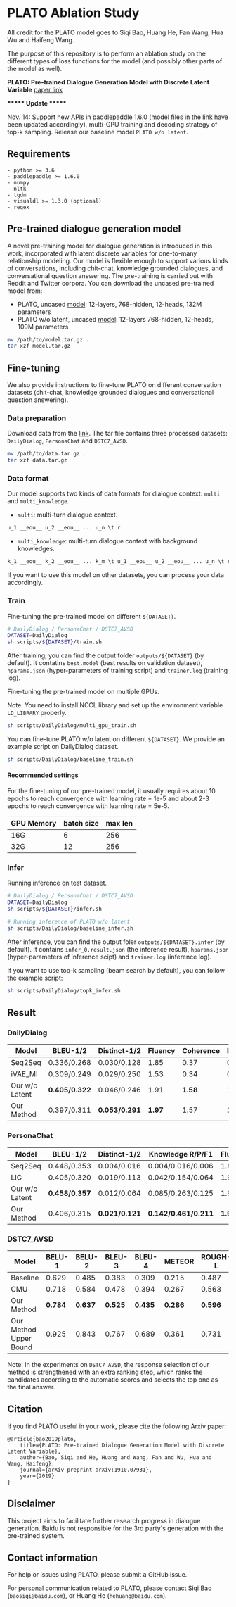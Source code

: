 # PLATO Ablation Study
All credit for the PLATO model goes to Siqi Bao, Huang He, Fan Wang, Hua Wu and Haifeng Wang.

The purpose of this repository is to perform an ablation study on the different types of loss functions for the model (and possibly other parts of the model as well).

**PLATO: Pre-trained Dialogue Generation Model with Discrete Latent Variable**
[paper link](http://arxiv.org/abs/1910.07931)

**\*\*\*\*\* Update \*\*\*\*\***

Nov. 14: Support new APIs in paddlepaddle 1.6.0 (model files in the link have been updated accordingly), multi-GPU training and decoding strategy of top-k sampling. Release our baseline model `PLATO w/o latent`.

## Requirements
```
- python >= 3.6
- paddlepaddle >= 1.6.0
- numpy
- nltk
- tqdm
- visualdl >= 1.3.0 (optional)
- regex
```

## Pre-trained dialogue generation model
A novel pre-training model for dialogue generation is introduced in this work, incorporated with latent discrete variables for one-to-many relationship modeling. Our model is flexible enough to support various kinds of conversations, including chit-chat, knowledge grounded dialogues, and conversational question answering. The pre-training is carried out with Reddit and Twitter corpora. You can download the uncased pre-trained model from:
* PLATO, uncased [model](https://baidu-nlp.bj.bcebos.com/PLATO/model.tar.gz): 12-layers, 768-hidden, 12-heads, 132M parameters
* PLATO w/o latent, uncased [model](https://baidu-nlp.bj.bcebos.com/PLATO/model-baseline.tar.gz): 12-layers 768-hidden, 12-heads, 109M parameters

```bash
mv /path/to/model.tar.gz .
tar xzf model.tar.gz
```

## Fine-tuning
We also provide instructions to fine-tune PLATO on different conversation datasets (chit-chat, knowledge grounded dialogues and conversational question answering).

### Data preparation
Download data from the [link](https://baidu-nlp.bj.bcebos.com/PLATO/data.tar.gz).
The tar file contains three processed datasets: `DailyDialog`, `PersonaChat` and `DSTC7_AVSD`.
```bash
mv /path/to/data.tar.gz .
tar xzf data.tar.gz
```

### Data format
Our model supports two kinds of data formats for dialogue context: `multi` and `multi_knowledge`.
* `multi`: multi-turn dialogue context.
```txt
u_1 __eou__ u_2 __eou__ ... u_n \t r
```
* `multi_knowledge`: multi-turn dialogue context with background knowledges.
```txt
k_1 __eou__ k_2 __eou__ ... k_m \t u_1 __eou__ u_2 __eou__ ... u_n \t r
```

If you want to use this model on other datasets, you can process your data accordingly.

### Train
Fine-tuning the pre-trained model on different `${DATASET}`.
```bash
# DailyDialog / PersonaChat / DSTC7_AVSD
DATASET=DailyDialog
sh scripts/${DATASET}/train.sh
```
After training, you can find the output folder `outputs/${DATASET}` (by default). It contatins `best.model` (best results on validation dataset), `hparams.json` (hyper-parameters of training script) and `trainer.log` (training log).


Fine-tuning the pre-trained model on multiple GPUs.

Note: You need to install NCCL library and set up the environment variable `LD_LIBRARY` properly.
```bash
sh scripts/DailyDialog/multi_gpu_train.sh
```

You can fine-tune PLATO w/o latent on different `${DATASET}`. We provide an example script on DailyDialog dataset.
```bash
sh scripts/DailyDialog/baseline_train.sh
```

#### Recommended settings

For the fine-tuning of our pre-trained model, it usually requires about 10 epochs to reach convergence with learning rate = 1e-5 and about 2-3 epochs to reach convergence with learning rate = 5e-5.

GPU Memory | batch size | max len
------|------|------
16G | 6 | 256
32G | 12 | 256

### Infer
Running inference on test dataset.
```bash
# DailyDialog / PersonaChat / DSTC7_AVSD
DATASET=DailyDialog
sh scripts/${DATASET}/infer.sh

# Running inference of PLATO w/o latent
sh scripts/DailyDialog/baseline_infer.sh
```
After inference, you can find the output foler `outputs/${DATASET}.infer` (by default). It contains `infer_0.result.json` (the inference result), `hparams.json` (hyper-parameters of inference scipt) and `trainer.log` (inference log).

If you want to use top-k sampling (beam search by default), you can follow the example script:
```bash
sh scripts/DailyDialog/topk_infer.sh
```

## Result

### DailyDialog
Model | BLEU-1/2 | Distinct-1/2 | Fluency | Coherence | Informativeness | Overall
------|------|------|------|------|------|-------
Seq2Seq | 0.336/0.268 | 0.030/0.128 | 1.85 | 0.37 | 0.44 | 0.33
iVAE_MI | 0.309/0.249 | 0.029/0.250 | 1.53 | 0.34 | 0.59 | 0.30
Our w/o Latent | **0.405/0.322** | 0.046/0.246 | 1.91 | **1.58** | 1.03 | 1.44
Our Method | 0.397/0.311 | **0.053/0.291** | **1.97** | 1.57 | **1.23** | **1.48**

### PersonaChat
Model | BLEU-1/2 | Distinct-1/2 | Knowledge R/P/F1 | Fluency | Coherence | Informativeness | Overall
------|------|------|------|------|------|-------|-------
Seq2Seq | 0.448/0.353 | 0.004/0.016 | 0.004/0.016/0.006 | 1.82 | 0.37 | 0.85 | 0.34
LIC | 0.405/0.320 | 0.019/0.113 | 0.042/0.154/0.064 | 1.95 | 1.34 | 1.09 | 1.29
Our w/o Latent | **0.458/0.357** | 0.012/0.064 | 0.085/0.263/0.125 | 1.98 | 1.36 | 1.04 | 1.30
Our Method | 0.406/0.315 | **0.021/0.121** | **0.142/0.461/0.211** | **1.99** | **1.51** | **1.70** | **1.50**

### DSTC7_AVSD
Model | BELU-1 | BELU-2 | BLEU-3 | BLEU-4 | METEOR | ROUGH-L | CIDEr
------|------|------|------|------|------|-------|-------
Baseline | 0.629 | 0.485 | 0.383 | 0.309 | 0.215 | 0.487 | 0.746
CMU | 0.718 | 0.584 | 0.478 | 0.394 | 0.267 | 0.563 | 1.094
Our Method | **0.784** | **0.637** | **0.525** | **0.435** | **0.286** | **0.596** | **1.209**
Our Method Upper Bound | 0.925 | 0.843 | 0.767 | 0.689 | 0.361 | 0.731 | 1.716

Note: In the experiments on `DSTC7_AVSD`, the response selection of our method is strengthened with an extra ranking step, which ranks the candidates according to the automatic scores and selects the top one as the final answer.

## Citation
If you find PLATO useful in your work, please cite the following Arxiv paper:
```
@article{bao2019plato,
    title={PLATO: Pre-trained Dialogue Generation Model with Discrete Latent Variable},
    author={Bao, Siqi and He, Huang and Wang, Fan and Wu, Hua and Wang, Haifeng},
    journal={arXiv preprint arXiv:1910.07931},
    year={2019}
}
```

## Disclaimer
This project aims to facilitate further research progress in dialogue generation. Baidu is not responsible for the 3rd party's generation with the pre-trained system.

## Contact information
For help or issues using PLATO, please submit a GitHub issue.

For personal communication related to PLATO, please contact Siqi Bao (`baosiqi@baidu.com`), or Huang He (`hehuang@baidu.com`).
